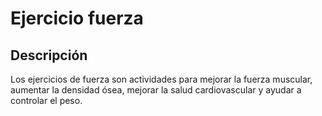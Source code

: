# Ejercicio fuerza

## Descripción
Los ejercicios de fuerza son actividades para mejorar la fuerza muscular, aumentar la densidad ósea, mejorar la salud cardiovascular y ayudar a controlar el peso.
